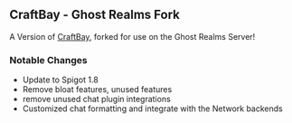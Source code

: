 ## CraftBay - Ghost Realms Fork
A Version of [CraftBay](https://github.com/StarTux/CraftBay), forked for use on the Ghost Realms Server!

### Notable Changes
* Update to Spigot 1.8
* Remove bloat features, unused features
* remove unused chat plugin integrations
* Customized chat formatting and integrate with the Network backends
